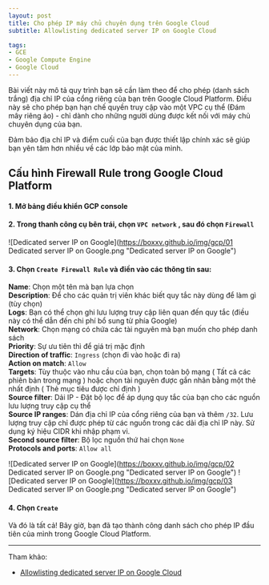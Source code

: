 ```yaml
---
layout: post
title: Cho phép IP máy chủ chuyên dụng trên Google Cloud
subtitle: Allowlisting dedicated server IP on Google Cloud

tags:
- GCE
- Google Compute Engine
- Google Cloud
---
```


Bài viết này mô tả quy trình bạn sẽ cần làm theo để cho phép (danh sách trắng) địa chỉ IP của cổng riêng của bạn trên Google Cloud Platform. Điều này sẽ cho phép bạn hạn chế quyền truy cập vào một VPC cụ thể (Đám mây riêng ảo) - chỉ dành cho những người dùng được kết nối với máy chủ chuyên dụng của bạn.

Đảm bảo địa chỉ IP và điểm cuối của bạn được thiết lập chính xác sẽ giúp bạn yên tâm hơn nhiều về các lớp bảo mật của mình.

## Cấu hình Firewall Rule trong Google Cloud Platform

#### 1. Mở bảng điều khiển GCP console
#### 2. Trong thanh công cụ bên trái, chọn `VPC network` , sau đó chọn `Firewall`
![Dedicated server IP on Google](https://boxxv.github.io/img/gcp/01 Dedicated server IP on Google.png "Dedicated server IP on Google")

#### 3. Chọn `Create Firewall Rule` và điền vào các thông tin sau:

**Name**: Chọn một tên mà bạn lựa chọn  
**Description**: Để cho các quản trị viên khác biết quy tắc này dùng để làm gì (tùy chọn)  
**Logs**: Bạn có thể chọn ghi lưu lượng truy cập liên quan đến quy tắc (điều này có thể dẫn đến chi phí bổ sung từ phía Google)  
**Network**: Chọn mạng có chứa các tài nguyên mà bạn muốn cho phép danh sách  
**Priority**: Sự ưu tiên thì để giá trị mặc định  
**Direction of traffic**: `Ingress` (chọn đi vào hoặc đi ra)  
**Action on match**: `Allow`  
**Targets**: Tùy thuộc vào nhu cầu của bạn, chọn toàn bộ mạng ( Tất cả các phiên bản trong mạng ) hoặc chọn tài nguyên được gắn nhãn bằng một thẻ nhất định ( Thẻ mục tiêu được chỉ định )  
**Source filter**: Dải IP - Đặt bộ lọc để áp dụng quy tắc của bạn cho các nguồn lưu lượng truy cập cụ thể  
**Source IP ranges**: Dán địa chỉ IP của cổng riêng của bạn và thêm `/32`. Lưu lượng truy cập chỉ được phép từ các nguồn trong các dải địa chỉ IP này. Sử dụng ký hiệu CIDR khi nhập phạm vi.  
**Second source filter**: Bộ lọc nguồn thứ hai chọn `None`  
**Protocols and ports**: `Allow all`

![Dedicated server IP on Google](https://boxxv.github.io/img/gcp/02 Dedicated server IP on Google.png "Dedicated server IP on Google")
![Dedicated server IP on Google](https://boxxv.github.io/img/gcp/03 Dedicated server IP on Google.png "Dedicated server IP on Google")

#### 4. Chọn `Create`


Và đó là tất cả! Bây giờ, bạn đã tạo thành công danh sách cho phép IP đầu tiên của mình trong Google Cloud Platform.


-----
Tham khảo:
- [Allowlisting dedicated server IP on Google Cloud](https://help.nordlayer.com/hc/en-us/articles/360019722838-Allowlisting-dedicated-server-IP-on-Google-Cloud)